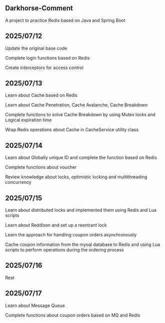 ## Darkhorse-Comment

A project to practice Redis based on Java and Spring Boot

## 2025/07/12

Update the original base code

Complete login functions based on Redis

Create interceptors for access control

## 2025/07/13

Learn about Cache based on Redis

Learn about Cache Penetration, Cache Avalanche, Cache Breakdown

Complete functions to solve Cache Breakdown by using Mutex locks and Logical expiration time

Wrap Redis operations about Cache in CacheService utility class

## 2025/07/14

Learn about Globally unique ID and complete the function based on Redis

Complete functions about voucher

Review knowledge about locks, optimistic locking and multithreading concurrency

## 2025/07/15

Learn about distributed locks and implemented them using Redis and Lua scripts

Learn about Reddison and set up a reentrant lock

Learn the approach for handling coupon orders asynchronously

Cache coupon information from the mysql database to Redis and using Lua scripts to perform operations during the ordering process

## 2025/07/16

Rest

## 2025/07/17

Learn about Message Queue

Complete functions about coupon orders based on MQ and Redis